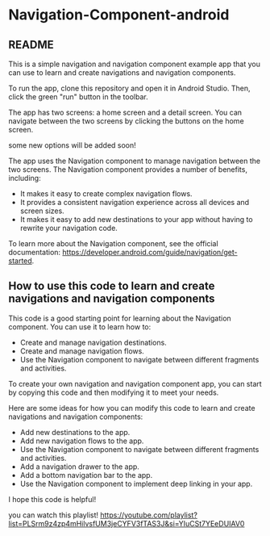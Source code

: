 # Navigation-Component-android
## README

This is a simple navigation and navigation component example app that you can use to learn and create navigations and navigation components.

To run the app, clone this repository and open it in Android Studio. Then, click the green "run" button in the toolbar.

The app has two screens: a home screen and a detail screen. You can navigate between the two screens by clicking the buttons on the home screen.

some new options will be added soon!

The app uses the Navigation component to manage navigation between the two screens. The Navigation component provides a number of benefits, including:

* It makes it easy to create complex navigation flows.
* It provides a consistent navigation experience across all devices and screen sizes.
* It makes it easy to add new destinations to your app without having to rewrite your navigation code.

To learn more about the Navigation component, see the official documentation: https://developer.android.com/guide/navigation/get-started.

## How to use this code to learn and create navigations and navigation components

This code is a good starting point for learning about the Navigation component. You can use it to learn how to:

* Create and manage navigation destinations.
* Create and manage navigation flows.
* Use the Navigation component to navigate between different fragments and activities.

To create your own navigation and navigation component app, you can start by copying this code and then modifying it to meet your needs.

Here are some ideas for how you can modify this code to learn and create navigations and navigation components:

* Add new destinations to the app.
* Add new navigation flows to the app.
* Use the Navigation component to navigate between different fragments and activities.
* Add a navigation drawer to the app.
* Add a bottom navigation bar to the app.
* Use the Navigation component to implement deep linking in your app.

I hope this code is helpful!

you can watch this playlist!
https://youtube.com/playlist?list=PLSrm9z4zp4mHilvsfUM3jeCYFV3fTAS3J&si=YIuCSt7YEeDUIAV0
